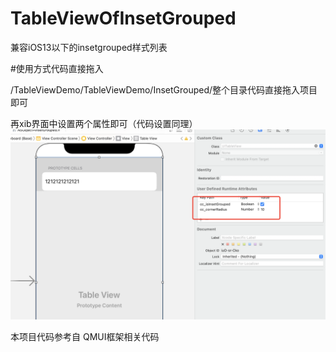 # TableViewOfInsetGrouped
兼容iOS13以下的insetgrouped样式列表

#使用方式代码直接拖入

/TableViewDemo/TableViewDemo/InsetGrouped/整个目录代码直接拖入项目即可

再xib界面中设置两个属性即可（代码设置同理）
![jietu](https://github.com/JarhomChen/TableViewOfInsetGrouped/blob/main/jietu.png)

本项目代码参考自 QMUI框架相关代码

